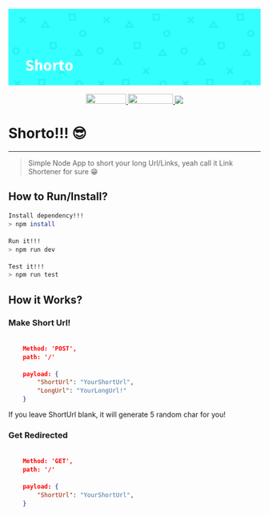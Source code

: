 <p align="center"><img src="./ReadMe/Shorto-banner.png"></p>


<p align="center">

  <a href="https://circleci.com/gh/bstka/shorto">
    <img src="https://circleci.com/gh/bstka/shorto.svg?style=svg&circle-token=8ab6effe9810977de211c022dc8d3e83efaacdf3" height="20" width="80">
  </a>
  
  <a href="https://travis-ci.com/bstka/shorto">
    <img src="https://travis-ci.com/bstka/shorto.svg?token=scscR8V7rzMyp5cqbdFs&branch=master" height="20" width="90">
  </a>
  
  <a href="https://github.com/bstka/shorto">
    <img src="https://github.com/bstka/shorto/workflows/Node.js%20CI/badge.svg?branch=master" height="20">
  </a>

  
</p>

# Shorto!!! 😎
----------
> Simple Node App to short your long Url/Links, yeah call it Link Shortener for sure 😁

## How to Run/Install?

```bash
Install dependency!!!
> npm install

Run it!!!
> npm run dev

Test it!!!
> npm run test
```

## How it Works?

### Make Short Url!

```json

    Method: 'POST',
    path: '/'

    payload: {
        "ShortUrl": "YourShortUrl",
        "LongUrl": "YourLongUrl!"
    }

```

If you leave ShortUrl blank, it will generate 5 random char for you!

### Get Redirected

```json

    Method: 'GET',
    path: '/'

    payload: {
        "ShortUrl": "YourShortUrl",
    }

```